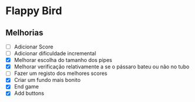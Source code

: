 # Flappy Bird

## Melhorias

 - [ ] Adicionar Score
 - [ ] Adicionar dificuldade incremental
 - [x] Melhorar escolha do tamanho dos pipes
 - [x] Melhorar verificação relativamente a se o pássaro bateu ou não no tubo
 - [ ] Fazer um registo dos melhores scores
 - [x] Criar um fundo mais bonito
 - [x] End game
 - [x] Add buttons
